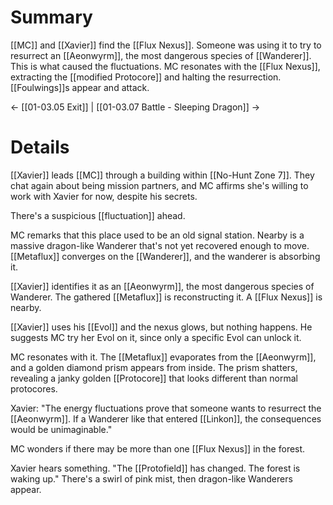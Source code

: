 # Summary
[[MC]] and [[Xavier]] find the [[Flux Nexus]]. Someone was using it to try to resurrect an [[Aeonwyrm]], the most dangerous species of [[Wanderer]]. This is what caused the fluctuations. MC resonates with the [[Flux Nexus]], extracting the [[modified Protocore]] and halting the resurrection. [[Foulwings]]s appear and attack.

← [[01-03.05 Exit]] | [[01-03.07 Battle - Sleeping Dragon]] →
# Details
[[Xavier]] leads [[MC]] through a building within [[No-Hunt Zone 7]]. They chat again about being mission partners, and MC affirms she's willing to work with Xavier for now, despite his secrets.

There's a suspicious [[fluctuation]] ahead.

MC remarks that this place used to be an old signal station. Nearby is a massive dragon-like Wanderer that's not yet recovered enough to move. [[Metaflux]] converges on the [[Wanderer]], and the wanderer is absorbing it.

[[Xavier]] identifies it as an [[Aeonwyrm]], the most dangerous species of Wanderer. The gathered [[Metaflux]] is reconstructing it. A [[Flux Nexus]] is nearby.

[[Xavier]] uses his [[Evol]] and the nexus glows, but nothing happens. He suggests MC try her Evol on it, since only a specific Evol can unlock it.

MC resonates with it. The [[Metaflux]] evaporates from the [[Aeonwyrm]], and a golden diamond prism appears from inside. The prism shatters, revealing a janky golden [[Protocore]] that looks different than normal protocores.

Xavier: "The energy fluctuations prove that someone wants to resurrect the [[Aeonwyrm]]. If a Wanderer like that entered [[Linkon]], the consequences would be unimaginable."

MC wonders if there may be more than one [[Flux Nexus]] in the forest.

Xavier hears something. "The [[Protofield]] has changed. The forest is waking up." There's a swirl of pink mist, then dragon-like Wanderers appear.